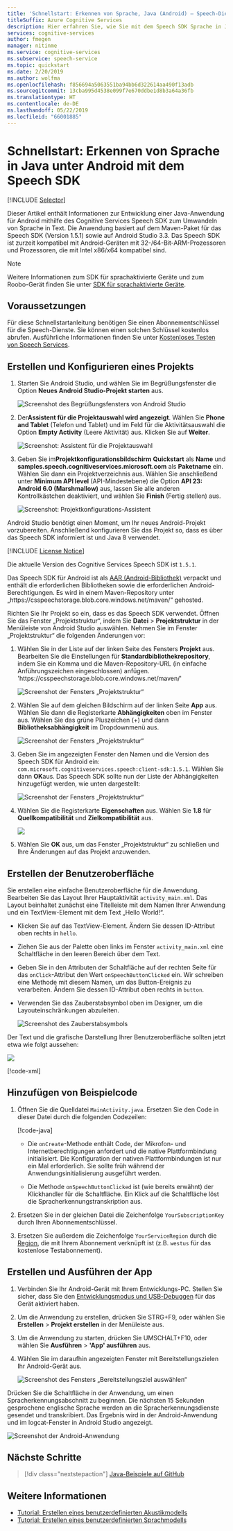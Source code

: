 ```yaml
---
title: 'Schnellstart: Erkennen von Sprache, Java (Android) – Speech-Dienste'
titleSuffix: Azure Cognitive Services
description: Hier erfahren Sie, wie Sie mit dem Speech SDK Sprache in Java unter Android erkennen.
services: cognitive-services
author: fmegen
manager: nitinme
ms.service: cognitive-services
ms.subservice: speech-service
ms.topic: quickstart
ms.date: 2/20/2019
ms.author: wolfma
ms.openlocfilehash: f856694a5063551ba94bb6d322614aa490f13adb
ms.sourcegitcommit: 13cba995d4538e099f7e670ddbe1d8b3a64a36fb
ms.translationtype: HT
ms.contentlocale: de-DE
ms.lasthandoff: 05/22/2019
ms.locfileid: "66001885"
---
```

# <a name="quickstart-recognize-speech-in-java-on-android-by-using-the-speech-sdk"></a>Schnellstart: Erkennen von Sprache in Java unter Android mit dem Speech SDK

[!INCLUDE [Selector](../../../includes/cognitive-services-speech-service-quickstart-selector.md)]

Dieser Artikel enthält Informationen zur Entwicklung einer Java-Anwendung für Android mithilfe des Cognitive Services Speech SDK zum Umwandeln von Sprache in Text.
Die Anwendung basiert auf dem Maven-Paket für das Speech SDK (Version 1.5.1) sowie auf Android Studio 3.3.
Das Speech SDK ist zurzeit kompatibel mit Android-Geräten mit 32-/64-Bit-ARM-Prozessoren und Prozessoren, die mit Intel x86/x64 kompatibel sind.

> [!NOTE]
> Weitere Informationen zum SDK für sprachaktivierte Geräte und zum Roobo-Gerät finden Sie unter [SDK für sprachaktivierte Geräte](speech-devices-sdk.md).

## <a name="prerequisites"></a>Voraussetzungen

Für diese Schnellstartanleitung benötigen Sie einen Abonnementschlüssel für die Speech-Dienste. Sie können einen solchen Schlüssel kostenlos abrufen. Ausführliche Informationen finden Sie unter [Kostenloses Testen von Speech Services](get-started.md).

## <a name="create-and-configure-a-project"></a>Erstellen und Konfigurieren eines Projekts

1. Starten Sie Android Studio, und wählen Sie im Begrüßungsfenster die Option **Neues Android Studio-Projekt starten** aus.

    ![Screenshot des Begrüßungsfensters von Android Studio](media/sdk/qs-java-android-01-start-new-android-studio-project.png)

1. Der**Assistent für die Projektauswahl wird angezeigt**. Wählen Sie **Phone and Tablet** (Telefon und Tablet) und im Feld für die Aktivitätsauswahl die Option **Empty Activity** (Leere Aktivität) aus. Klicken Sie auf **Weiter**.

   ![Screenshot: Assistent für die Projektauswahl](media/sdk/qs-java-android-02-target-android-devices.png)

1. Geben Sie im**Projektkonfigurationsbildschirm** **Quickstart** als **Name** und **samples.speech.cognitiveservices.microsoft.com** als **Paketname** ein. Wählen Sie dann ein Projektverzeichnis aus. Wählen Sie anschließend unter **Minimum API level** (API-Mindestebene) die Option **API 23: Android 6.0 (Marshmallow)** aus, lassen Sie alle anderen Kontrollkästchen deaktiviert, und wählen Sie **Finish** (Fertig stellen) aus.

   ![Screenshot: Projektkonfigurations-Assistent](media/sdk/qs-java-android-03-create-android-project.png)

Android Studio benötigt einen Moment, um Ihr neues Android-Projekt vorzubereiten. Anschließend konfigurieren Sie das Projekt so, dass es über das Speech SDK informiert ist und Java 8 verwendet.

[!INCLUDE [License Notice](../../../includes/cognitive-services-speech-service-license-notice.md)]

Die aktuelle Version des Cognitive Services Speech SDK ist `1.5.1`.

Das Speech SDK für Android ist als [AAR (Android-Bibliothek)](https://developer.android.com/studio/projects/android-library) verpackt und enthält die erforderlichen Bibliotheken sowie die erforderlichen Android-Berechtigungen.
Es wird in einem Maven-Repository unter „https:\//csspeechstorage.blob.core.windows.net/maven/“ gehosted.

Richten Sie Ihr Projekt so ein, dass es das Speech SDK verwendet. Öffnen Sie das Fenster „Projektstruktur“, indem Sie **Datei** > **Projektstruktur** in der Menüleiste von Android Studio auswählen. Nehmen Sie im Fenster „Projektstruktur“ die folgenden Änderungen vor:

1. Wählen Sie in der Liste auf der linken Seite des Fensters **Projekt** aus. Bearbeiten Sie die Einstellungen für **Standardbibliothekrepository**, indem Sie ein Komma und die Maven-Repository-URL (in einfache Anführungszeichen eingeschlossen) anfügen. 'https:\//csspeechstorage.blob.core.windows.net/maven/'

   ![Screenshot der Fensters „Projektstruktur“](media/sdk/qs-java-android-06-add-maven-repository.png)

1. Wählen Sie auf dem gleichen Bildschirm auf der linken Seite **App** aus. Wählen Sie dann die Registerkarte **Abhängigkeiten** oben im Fenster aus. Wählen Sie das grüne Pluszeichen (+) und dann **Bibliotheksabhängigkeit** im Dropdownmenü aus.

   ![Screenshot der Fensters „Projektstruktur“](media/sdk/qs-java-android-07-add-module-dependency.png)

1. Geben Sie im angezeigten Fenster den Namen und die Version des Speech SDK für Android ein: `com.microsoft.cognitiveservices.speech:client-sdk:1.5.1`. Wählen Sie dann **OK**aus.
   Das Speech SDK sollte nun der Liste der Abhängigkeiten hinzugefügt werden, wie unten dargestellt:

   ![Screenshot der Fensters „Projektstruktur“](media/sdk/qs-java-android-08-dependency-added-1.0.0.png)

1. Wählen Sie die Registerkarte **Eigenschaften** aus. Wählen Sie **1.8** für **Quellkompatibilität** und **Zielkompatibilität** aus.

   ![](media/sdk/qs-java-android-09-dependency-added.png)

1. Wählen Sie **OK** aus, um das Fenster „Projektstruktur“ zu schließen und Ihre Änderungen auf das Projekt anzuwenden.

## <a name="create-user-interface"></a>Erstellen der Benutzeroberfläche

Sie erstellen eine einfache Benutzeroberfläche für die Anwendung. Bearbeiten Sie das Layout Ihrer Hauptaktivität `activity_main.xml`. Das Layout beinhaltet zunächst eine Titelleiste mit dem Namen Ihrer Anwendung und ein TextView-Element mit dem Text „Hello World!“.

* Klicken Sie auf das TextView-Element. Ändern Sie dessen ID-Attribut oben rechts in `hello`.

* Ziehen Sie aus der Palette oben links im Fenster `activity_main.xml` eine Schaltfläche in den leeren Bereich über dem Text.

* Geben Sie in den Attributen der Schaltfläche auf der rechten Seite für das `onClick`-Attribut den Wert `onSpeechButtonClicked` ein. Wir schreiben eine Methode mit diesem Namen, um das Button-Ereignis zu verarbeiten.  Ändern Sie dessen ID-Attribut oben rechts in `button`.

* Verwenden Sie das Zauberstabsymbol oben im Designer, um die Layouteinschränkungen abzuleiten.

  ![Screenshot des Zauberstabsymbols](media/sdk/qs-java-android-10-infer-layout-constraints.png)

Der Text und die grafische Darstellung Ihrer Benutzeroberfläche sollten jetzt etwa wie folgt aussehen:

![](media/sdk/qs-java-android-11-gui.png)

[!code-xml[](~/samples-cognitive-services-speech-sdk/quickstart/java-android/app/src/main/res/layout/activity_main.xml)]

## <a name="add-sample-code"></a>Hinzufügen von Beispielcode

1. Öffnen Sie die Quelldatei `MainActivity.java`. Ersetzen Sie den Code in dieser Datei durch die folgenden Codezeilen:

   [!code-java[](~/samples-cognitive-services-speech-sdk/quickstart/java-android/app/src/main/java/com/microsoft/cognitiveservices/speech/samples/quickstart/MainActivity.java#code)]

   * Die `onCreate`-Methode enthält Code, der Mikrofon- und Internetberechtigungen anfordert und die native Plattformbindung initialisiert. Die Konfiguration der nativen Plattformbindungen ist nur ein Mal erforderlich. Sie sollte früh während der Anwendungsinitialisierung ausgeführt werden.

   * Die Methode `onSpeechButtonClicked` ist (wie bereits erwähnt) der Klickhandler für die Schaltfläche. Ein Klick auf die Schaltfläche löst die Spracherkennungstranskription aus.

1. Ersetzen Sie in der gleichen Datei die Zeichenfolge `YourSubscriptionKey` durch Ihren Abonnementschlüssel.

1. Ersetzen Sie außerdem die Zeichenfolge `YourServiceRegion` durch die [Region](regions.md), die mit Ihrem Abonnement verknüpft ist (z.B. `westus` für das kostenlose Testabonnement).

## <a name="build-and-run-the-app"></a>Erstellen und Ausführen der App

1. Verbinden Sie Ihr Android-Gerät mit Ihrem Entwicklungs-PC. Stellen Sie sicher, dass Sie den [Entwicklungsmodus und USB-Debuggen](https://developer.android.com/studio/debug/dev-options) für das Gerät aktiviert haben.

1. Um die Anwendung zu erstellen, drücken Sie STRG+F9, oder wählen Sie **Erstellen** > **Projekt erstellen** in der Menüleiste aus.

1. Um die Anwendung zu starten, drücken Sie UMSCHALT+F10, oder wählen Sie **Ausführen** >  **'App' ausführen** aus.

1. Wählen Sie im daraufhin angezeigten Fenster mit Bereitstellungszielen Ihr Android-Gerät aus.

   ![Screenshot des Fensters „Bereitstellungsziel auswählen“](media/sdk/qs-java-android-12-deploy.png)

Drücken Sie die Schaltfläche in der Anwendung, um einen Spracherkennungsabschnitt zu beginnen. Die nächsten 15 Sekunden gesprochene englische Sprache werden an die Spracherkennungsdienste gesendet und transkribiert. Das Ergebnis wird in der Android-Anwendung und im logcat-Fenster in Android Studio angezeigt.

![Screenshot der Android-Anwendung](media/sdk/qs-java-android-13-gui-on-device.png)

## <a name="next-steps"></a>Nächste Schritte

> [!div class="nextstepaction"]
> [Java-Beispiele auf GitHub](https://aka.ms/csspeech/samples)

## <a name="see-also"></a>Weitere Informationen

- [Tutorial: Erstellen eines benutzerdefinierten Akustikmodells](how-to-customize-acoustic-models.md)
- [Tutorial: Erstellen eines benutzerdefinierten Sprachmodells](how-to-customize-language-model.md)
